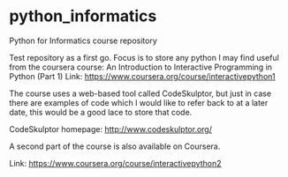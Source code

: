 # python_informatics
Python for Informatics course repository

Test repository as a first go.
Focus is to store any python I may find useful from the coursera course:
An Introduction to Interactive Programming in Python (Part 1)
Link: https://www.coursera.org/course/interactivepython1 

The course uses a web-based tool called CodeSkulptor, but just in case there are examples of code which I would like to refer back to at a later date, this would be a good lace to store that code.

CodeSkulptor homepage: http://www.codeskulptor.org/

A second part of the course is also available on Coursera.

Link: https://www.coursera.org/course/interactivepython2
